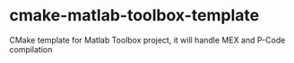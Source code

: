 cmake-matlab-toolbox-template
=============================

CMake template for Matlab Toolbox project, it will handle MEX and P-Code compilation
